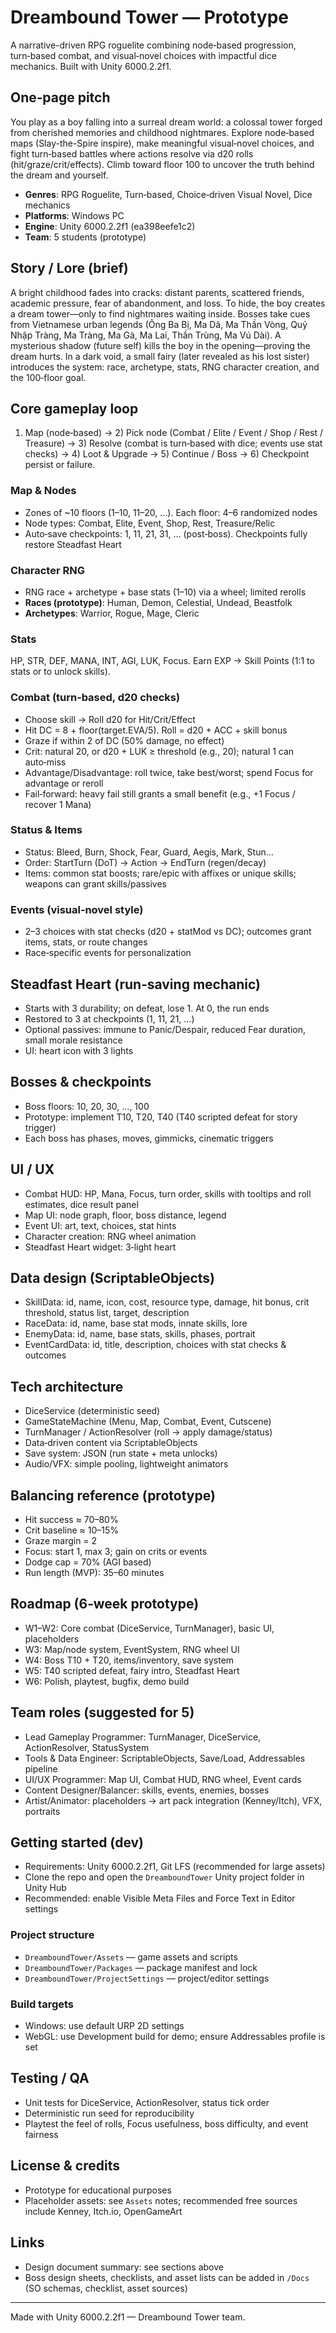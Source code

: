 # Dreambound Tower — Prototype

A narrative-driven RPG roguelite combining node‑based progression, turn‑based combat, and visual‑novel choices with impactful dice mechanics. Built with Unity 6000.2.2f1.

## One‑page pitch
You play as a boy falling into a surreal dream world: a colossal tower forged from cherished memories and childhood nightmares. Explore node‑based maps (Slay-the-Spire inspire), make meaningful visual‑novel choices, and fight turn‑based battles where actions resolve via d20 rolls (hit/graze/crit/effects). Climb toward floor 100 to uncover the truth behind the dream and yourself.

- **Genres**: RPG Roguelite, Turn‑based, Choice‑driven Visual Novel, Dice mechanics
- **Platforms**: Windows PC
- **Engine**: Unity 6000.2.2f1 (ea398eefe1c2)
- **Team**: 5 students (prototype)

## Story / Lore (brief)
A bright childhood fades into cracks: distant parents, scattered friends, academic pressure, fear of abandonment, and loss. To hide, the boy creates a dream tower—only to find nightmares waiting inside. Bosses take cues from Vietnamese urban legends (Ông Ba Bị, Ma Dã, Ma Thần Vòng, Quỷ Nhập Tràng, Ma Tràng, Ma Gà, Ma Lai, Thần Trùng, Ma Vú Dài). A mysterious shadow (future self) kills the boy in the opening—proving the dream hurts. In a dark void, a small fairy (later revealed as his lost sister) introduces the system: race, archetype, stats, RNG character creation, and the 100‑floor goal.

## Core gameplay loop
1) Map (node‑based) → 2) Pick node (Combat / Elite / Event / Shop / Rest / Treasure) → 3) Resolve (combat is turn‑based with dice; events use stat checks) → 4) Loot & Upgrade → 5) Continue / Boss → 6) Checkpoint persist or failure.

### Map & Nodes
- Zones of ~10 floors (1–10, 11–20, …). Each floor: 4–6 randomized nodes
- Node types: Combat, Elite, Event, Shop, Rest, Treasure/Relic
- Auto‑save checkpoints: 1, 11, 21, 31, … (post‑boss). Checkpoints fully restore Steadfast Heart

### Character RNG
- RNG race + archetype + base stats (1–10) via a wheel; limited rerolls
- **Races (prototype)**: Human, Demon, Celestial, Undead, Beastfolk
- **Archetypes**: Warrior, Rogue, Mage, Cleric

### Stats
HP, STR, DEF, MANA, INT, AGI, LUK, Focus. Earn EXP → Skill Points (1:1 to stats or to unlock skills).

### Combat (turn‑based, d20 checks)
- Choose skill → Roll d20 for Hit/Crit/Effect
- Hit DC = 8 + floor(target.EVA/5). Roll = d20 + ACC + skill bonus
- Graze if within 2 of DC (50% damage, no effect)
- Crit: natural 20, or d20 + LUK ≥ threshold (e.g., 20); natural 1 can auto‑miss
- Advantage/Disadvantage: roll twice, take best/worst; spend Focus for advantage or reroll
- Fail‑forward: heavy fail still grants a small benefit (e.g., +1 Focus / recover 1 Mana)

### Status & Items
- Status: Bleed, Burn, Shock, Fear, Guard, Aegis, Mark, Stun…
- Order: StartTurn (DoT) → Action → EndTurn (regen/decay)
- Items: common stat boosts; rare/epic with affixes or unique skills; weapons can grant skills/passives

### Events (visual‑novel style)
- 2–3 choices with stat checks (d20 + statMod vs DC); outcomes grant items, stats, or route changes
- Race‑specific events for personalization

## Steadfast Heart (run‑saving mechanic)
- Starts with 3 durability; on defeat, lose 1. At 0, the run ends
- Restored to 3 at checkpoints (1, 11, 21, …)
- Optional passives: immune to Panic/Despair, reduced Fear duration, small morale resistance
- UI: heart icon with 3 lights

## Bosses & checkpoints
- Boss floors: 10, 20, 30, …, 100
- Prototype: implement T10, T20, T40 (T40 scripted defeat for story trigger)
- Each boss has phases, moves, gimmicks, cinematic triggers

## UI / UX
- Combat HUD: HP, Mana, Focus, turn order, skills with tooltips and roll estimates, dice result panel
- Map UI: node graph, floor, boss distance, legend
- Event UI: art, text, choices, stat hints
- Character creation: RNG wheel animation
- Steadfast Heart widget: 3‑light heart

## Data design (ScriptableObjects)
- SkillData: id, name, icon, cost, resource type, damage, hit bonus, crit threshold, status list, target, description
- RaceData: id, name, base stat mods, innate skills, lore
- EnemyData: id, name, base stats, skills, phases, portrait
- EventCardData: id, title, description, choices with stat checks & outcomes

## Tech architecture
- DiceService (deterministic seed)
- GameStateMachine (Menu, Map, Combat, Event, Cutscene)
- TurnManager / ActionResolver (roll → apply damage/status)
- Data‑driven content via ScriptableObjects
- Save system: JSON (run state + meta unlocks)
- Audio/VFX: simple pooling, lightweight animators

## Balancing reference (prototype)
- Hit success ≈ 70–80%
- Crit baseline ≈ 10–15%
- Graze margin = 2
- Focus: start 1, max 3; gain on crits or events
- Dodge cap = 70% (AGI based)
- Run length (MVP): 35–60 minutes

## Roadmap (6‑week prototype)
- W1–W2: Core combat (DiceService, TurnManager), basic UI, placeholders
- W3: Map/node system, EventSystem, RNG wheel UI
- W4: Boss T10 + T20, items/inventory, save system
- W5: T40 scripted defeat, fairy intro, Steadfast Heart
- W6: Polish, playtest, bugfix, demo build

## Team roles (suggested for 5)
- Lead Gameplay Programmer: TurnManager, DiceService, ActionResolver, StatusSystem
- Tools & Data Engineer: ScriptableObjects, Save/Load, Addressables pipeline
- UI/UX Programmer: Map UI, Combat HUD, RNG wheel, Event cards
- Content Designer/Balancer: skills, events, enemies, bosses
- Artist/Animator: placeholders → art pack integration (Kenney/Itch), VFX, portraits

## Getting started (dev)
- Requirements: Unity 6000.2.2f1, Git LFS (recommended for large assets)
- Clone the repo and open the `DreamboundTower` Unity project folder in Unity Hub
- Recommended: enable Visible Meta Files and Force Text in Editor settings

### Project structure
- `DreamboundTower/Assets` — game assets and scripts
- `DreamboundTower/Packages` — package manifest and lock
- `DreamboundTower/ProjectSettings` — project/editor settings

### Build targets
- Windows: use default URP 2D settings
- WebGL: use Development build for demo; ensure Addressables profile is set

## Testing / QA
- Unit tests for DiceService, ActionResolver, status tick order
- Deterministic run seed for reproducibility
- Playtest the feel of rolls, Focus usefulness, boss difficulty, and event fairness

## License & credits
- Prototype for educational purposes
- Placeholder assets: see `Assets` notes; recommended free sources include Kenney, Itch.io, OpenGameArt

## Links
- Design document summary: see sections above
- Boss design sheets, checklists, and asset lists can be added in `/Docs` (SO schemas, checklist, asset sources)

---
Made with Unity 6000.2.2f1 — Dreambound Tower team. 
